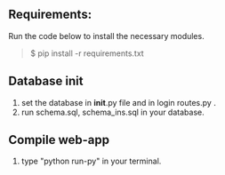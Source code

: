 ## Requirements:
Run the code below to install the necessary modules.

>$ pip install -r requirements.txt

## Database init
1. set the database in __init__.py file and in login routes.py .
2. run schema.sql, schema_ins.sql in your database.

## Compile web-app
1. type "python run-py" in your terminal.

